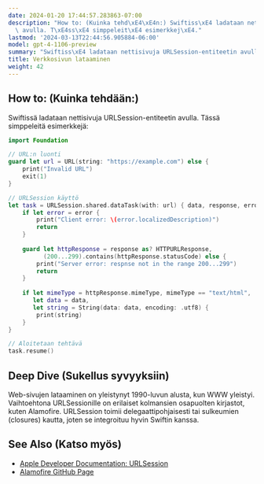```yaml
---
date: 2024-01-20 17:44:57.283863-07:00
description: "How to: (Kuinka tehd\xE4\xE4n:) Swiftiss\xE4 ladataan nettisivuja URLSession-entiteetin\
  \ avulla. T\xE4ss\xE4 simppeleit\xE4 esimerkkej\xE4."
lastmod: '2024-03-13T22:44:56.905884-06:00'
model: gpt-4-1106-preview
summary: "Swiftiss\xE4 ladataan nettisivuja URLSession-entiteetin avulla."
title: Verkkosivun lataaminen
weight: 42
---
```


## How to: (Kuinka tehdään:)
Swiftissä ladataan nettisivuja URLSession-entiteetin avulla. Tässä simppeleitä esimerkkejä:

```Swift
import Foundation

// URL:n luonti
guard let url = URL(string: "https://example.com") else {
    print("Invalid URL")
    exit(1)
}

// URLSession käyttö
let task = URLSession.shared.dataTask(with: url) { data, response, error in
    if let error = error {
        print("Client error: \(error.localizedDescription)")
        return
    }
    
    guard let httpResponse = response as? HTTPURLResponse,
          (200...299).contains(httpResponse.statusCode) else {
        print("Server error: respnse not in the range 200...299")
        return
    }
    
    if let mimeType = httpResponse.mimeType, mimeType == "text/html",
       let data = data,
       let string = String(data: data, encoding: .utf8) {
        print(string)
    }
}

// Aloitetaan tehtävä
task.resume()
```

## Deep Dive (Sukellus syvyyksiin)
Web-sivujen lataaminen on yleistynyt 1990-luvun alusta, kun WWW yleistyi. Vaihtoehtona URLSessionille on erilaiset kolmansien osapuolten kirjastot, kuten Alamofire. URLSession toimii delegaattipohjaisesti tai sulkeumien (closures) kautta, joten se integroituu hyvin Swiftin kanssa.

## See Also (Katso myös)
- [Apple Developer Documentation: URLSession](https://developer.apple.com/documentation/foundation/urlsession)
- [Alamofire GitHub Page](https://github.com/Alamofire/Alamofire)

